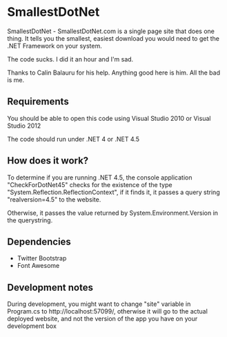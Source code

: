 SmallestDotNet
==============

SmallestDotNet - SmallestDotNet.com is a single page site that does one thing. It tells you the smallest, easiest download you would need to get the .NET Framework on your system. 

The code sucks. I did it an hour and I'm sad.

Thanks to Calin Balauru for his help. Anything good here is him. All the bad is me.

Requirements
------------
You should be able to open this code using Visual Studio 2010 or Visual Studio 2012

The code should run under .NET 4 or .NET 4.5

How does it work?
-----------------
To determine if you are running .NET 4.5, the console application "CheckForDotNet45" checks for the existence of 
the type "System.Reflection.ReflectionContext", if it finds it, it passes a query string "realversion=4.5" to the website.

Otherwise, it passes the value returned by System.Environment.Version in the querystring.

Dependencies
------------
- Twitter Bootstrap
- Font Awesome

Development notes
-----------------
During development, you might want to change "site" variable in Program.cs to http://localhost:57099/, otherwise it will go to the actual deployed website, and not the version of the app you have on your development box